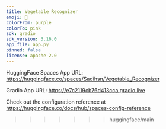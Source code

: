 ```yaml
---
title: Vegetable Recognizer
emoji: 🐢
colorFrom: purple
colorTo: pink
sdk: gradio
sdk_version: 3.16.0
app_file: app.py
pinned: false
license: apache-2.0
---
```


HuggingFace Spaces App URL: https://huggingface.co/spaces/Sadihsn/Vegetable_Recognizer

Gradio App URL: https://e7c2119cb76d413cca.gradio.live

Check out the configuration reference at https://huggingface.co/docs/hub/spaces-config-reference
>>>>>>> huggingface/main
